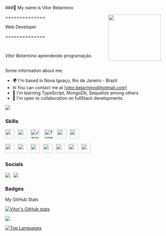 ###👋 My name is Vitor Belarmino<br>



<img align ="right" src="https://www.tramaweb.com.br/wp-content/uploads/2019/10/f6719fd6-tenor.gif" width="170" height="150"/>

==============


Web Developer


==============


<br>


*Vitor Belarmino* aprendendo programação. <br><br>

Some information about me:

* 🌍  I'm based in Nova Iguaçu, Rio de Janeiro - Brazil
* ✉  You can contact me at [vitor.belarmino@hotmail.com]
* 🧠  I'm learning TypeScript, MongoDb, Sequelize among others.
* 🤝  I'm open to collaboration on fullStack developments.


<a href="https://github.com/vitorbelarmino" target="_blank" rel="noreferrer"><img
src="https://img.shields.io/github/followers/vitorbelarmino?logo=github&style=for-the-badge&color=0891b2&labelColor=1c1917" /></a> &ensp;





### Skills

<p align="left">
<img src="https://cdn.jsdelivr.net/gh/devicons/devicon/icons/html5/html5-original.svg" width="30" height="30" />&ensp;
<img src="https://cdn.jsdelivr.net/gh/devicons/devicon/icons/css3/css3-original.svg" width="30" height="30" />&ensp;
<a href="https://developer.mozilla.org/en-US/docs/Web/JavaScript" target="_blank" rel="noreferrer"><img src="https://raw.githubusercontent.com/danielcranney/readme-generator/main/public/icons/skills/javascript-colored.svg" width="30" height="30" alt="JavaScript" /></a> &ensp;
<a href="https://www.typescriptlang.org/" target="_blank" rel="noreferrer"><img src="https://raw.githubusercontent.com/danielcranney/readme-generator/main/public/icons/skills/typescript-colored.svg" width="30" height="30" alt="TypeScript" /></a>&ensp;
<img src="https://cdn.jsdelivr.net/gh/devicons/devicon/icons/react/react-original.svg" width="30" height="30" />&ensp;
<img src="https://cdn.jsdelivr.net/gh/devicons/devicon/icons/sass/sass-original.svg" width="30" height="30" />&ensp;

<img src="https://cdn.jsdelivr.net/gh/devicons/devicon/icons/sequelize/sequelize-original.svg" width="30" height="30" />&ensp;
<img src="https://cdn.jsdelivr.net/gh/devicons/devicon/icons/nodejs/nodejs-original.svg" width="30" height="30" />&ensp;
<img src="https://cdn.jsdelivr.net/gh/devicons/devicon/icons/mysql/mysql-original.svg" width="30" height="30" />&ensp;
<img src="https://cdn.jsdelivr.net/gh/devicons/devicon/icons/postgresql/postgresql-plain.svg" width="30" height="30" />&ensp;
<img src="https://cdn.jsdelivr.net/gh/devicons/devicon/icons/mongodb/mongodb-original.svg" width="30" height="30"/>&ensp;
<img src="https://cdn.jsdelivr.net/gh/devicons/devicon/icons/jest/jest-plain.svg" width="30" height="30" />&ensp;
<img src="https://cdn.jsdelivr.net/gh/devicons/devicon/icons/docker/docker-original.svg" width="30" height="30" />&ensp;

### Socials

<a href="https://www.linkedin.com/in/vitor-belarmino/" rel="noreferrer"><img
src="https://img.shields.io/badge/LinkedIn-0077B5?style=for-the-badge&logo=linkedin&logoColor=white" /></a> &ensp;<a href="https://www.instagram.com/vitor_belarmino/" rel="noreferrer"><img
src="https://img.shields.io/badge/Instagram-E4405F?style=for-the-badge&logo=instagram&logoColor=white" /></a> 

### Badges
<p>My GitHub Stats</p>

<a href="https://github.com/vitorbelarmino"><img src="https://github-readme-stats.vercel.app/api?username=vitorbelarmino&show_icons=true&hide=&count_private=true&title_color=10b981&text_color=ffffff&icon_color=10b981&bg_color=1c1917&hide_border=true&show_icons=true" alt="Vitor's GitHub stats" /></a>

<a href="http://www.github.com/vitorbelarmino"><img src="https://github-readme-streak-stats.herokuapp.com/?user=vitorbelarmino&stroke=ffffff&background=1c1917&ring=10b981&fire=10b981&currStreakNum=ffffff&currStreakLabel=10b981&sideNums=ffffff&sideLabels=ffffff&dates=ffffff&hide_border=true" /></a>

<a href="https://github.com/vitorbelarmino" align="left"><img src="https://github-readme-stats.vercel.app/api/top-langs/?username=vitorbelarmino&langs_count=10&title_color=10b981&text_color=ffffff&icon_color=10b981&bg_color=1c1917&hide_border=true&locale=en&custom_title=Top%20%Languages" alt="Top Languages" /></a>

